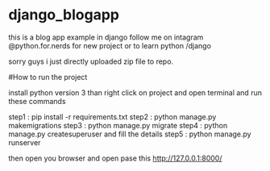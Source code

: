 # django_blogapp
this is a blog app example in django follow me on intagram @python.for.nerds for new project or to learn python /django



sorry guys i just directly uploaded zip file to repo.

#How to run the project

install python version 3 than right click on project and open terminal
and run these commands

step1 : pip install -r requirements.txt
step2 : python manage.py makemigrations 
step3 : python manage.py migrate
step4 : python manage.py createsuperuser and fill the details
step5 : python manage.py runserver

then open you browser and open pase this http://127.0.0.1:8000/


